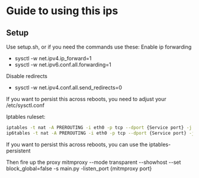 # Guide to using this ips
## Setup
Use setup.sh, or if you need the commands use these:
Enable ip forwarding
- sysctl -w net.ipv4.ip_forward=1
- sysctl -w net.ipv6.conf.all.forwarding=1

Disable redirects 
- sysctl -w net.ipv4.conf.all.send_redirects=0

If you want to persist this across reboots, you need to adjust your /etc/sysctl.conf

Iptables ruleset: 
```sh
iptables -t nat -A PREROUTING -i eth0 -p tcp --dport {Service port} -j REDIRECT --to-port {mitmproxy port}
ip6tables -t nat -A PREROUTING -i eth0 -p tcp --dport {Service port} -j REDIRECT --to-port {mitmproxy port}
```
If you want to persist this across reboots, you can use the iptables-persistent

Then fire up the proxy
mitmproxy --mode transparent --showhost --set block_global=false -s main.py -listen_port {mitmproxy port}

